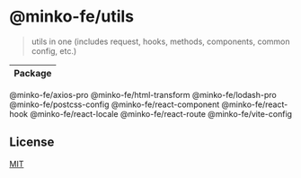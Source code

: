 # @minko-fe/utils

> utils in one (includes request, hooks, methods, components, common config, etc.)

Package |
---------|
 @minko-fe/axios-pro
 @minko-fe/html-transform
 @minko-fe/lodash-pro
 @minko-fe/postcss-config
 @minko-fe/react-component
 @minko-fe/react-hook
 @minko-fe/react-locale
 @minko-fe/react-route
 @minko-fe/vite-config

## License

[MIT](LICENSE)

